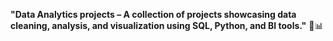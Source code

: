 **"Data Analytics projects – A collection of projects showcasing data cleaning, analysis, and visualization using SQL, Python, and BI tools."** 🚀📊
